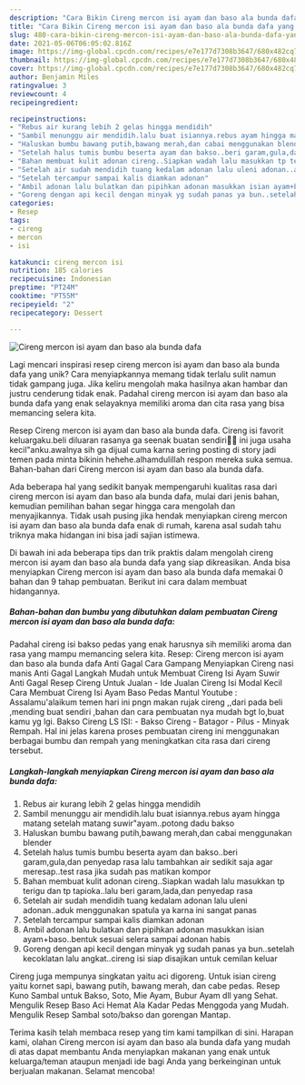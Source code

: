 ```yaml
---
description: "Cara Bikin Cireng mercon isi ayam dan baso ala bunda dafa yang Lezat Sekali"
title: "Cara Bikin Cireng mercon isi ayam dan baso ala bunda dafa yang Lezat Sekali"
slug: 480-cara-bikin-cireng-mercon-isi-ayam-dan-baso-ala-bunda-dafa-yang-lezat-sekali
date: 2021-05-06T06:05:02.816Z
image: https://img-global.cpcdn.com/recipes/e7e177d7308b3647/680x482cq70/cireng-mercon-isi-ayam-dan-baso-ala-bunda-dafa-foto-resep-utama.jpg
thumbnail: https://img-global.cpcdn.com/recipes/e7e177d7308b3647/680x482cq70/cireng-mercon-isi-ayam-dan-baso-ala-bunda-dafa-foto-resep-utama.jpg
cover: https://img-global.cpcdn.com/recipes/e7e177d7308b3647/680x482cq70/cireng-mercon-isi-ayam-dan-baso-ala-bunda-dafa-foto-resep-utama.jpg
author: Benjamin Miles
ratingvalue: 3
reviewcount: 4
recipeingredient:

recipeinstructions:
- "Rebus air kurang lebih 2 gelas hingga mendidih"
- "Sambil menunggu air mendidih.lalu buat isiannya.rebus ayam hingga matang setelah matang suwir&#34;ayam..potong dadu bakso"
- "Haluskan bumbu bawang putih,bawang merah,dan cabai menggunakan blender"
- "Setelah halus tumis bumbu beserta ayam dan bakso..beri garam,gula,dan penyedap rasa lalu tambahkan air sedikit saja agar meresap..test rasa jika sudah pas matikan kompor"
- "Bahan membuat kulit adonan cireng..Siapkan wadah lalu masukkan tp terigu dan tp tapioka..lalu beri garam,lada,dan penyedap rasa"
- "Setelah air sudah mendidih tuang kedalam adonan lalu uleni adonan..aduk menggunakan spatula ya karna ini sangat panas"
- "Setelah tercampur sampai kalis diamkan adonan"
- "Ambil adonan lalu bulatkan dan pipihkan adonan masukkan isian ayam+baso..bentuk sesuai selera sampai adonan habis"
- "Goreng dengan api kecil dengan minyak yg sudah panas ya bun..setelah kecoklatan lalu angkat..cireng isi siap disajikan untuk cemilan keluar"
categories:
- Resep
tags:
- cireng
- mercon
- isi

katakunci: cireng mercon isi 
nutrition: 185 calories
recipecuisine: Indonesian
preptime: "PT24M"
cooktime: "PT55M"
recipeyield: "2"
recipecategory: Dessert

---
```



![Cireng mercon isi ayam dan baso ala bunda dafa](https://img-global.cpcdn.com/recipes/e7e177d7308b3647/680x482cq70/cireng-mercon-isi-ayam-dan-baso-ala-bunda-dafa-foto-resep-utama.jpg)

Lagi mencari inspirasi resep cireng mercon isi ayam dan baso ala bunda dafa yang unik? Cara menyiapkannya memang tidak terlalu sulit namun tidak gampang juga. Jika keliru mengolah maka hasilnya akan hambar dan justru cenderung tidak enak. Padahal cireng mercon isi ayam dan baso ala bunda dafa yang enak selayaknya memiliki aroma dan cita rasa yang bisa memancing selera kita.

Resep Cireng mercon isi ayam dan baso ala bunda dafa. Cireng isi favorit keluargaku.beli diluaran rasanya ga seenak buatan sendiri🤣🤣 ini juga usaha kecil&#34;anku.awalnya sih ga dijual cuma karna sering posting di story jadi temen pada minta bikinin hehehe.alhamdulillah respon mereka suka semua. Bahan-bahan dari Cireng mercon isi ayam dan baso ala bunda dafa.

Ada beberapa hal yang sedikit banyak mempengaruhi kualitas rasa dari cireng mercon isi ayam dan baso ala bunda dafa, mulai dari jenis bahan, kemudian pemilihan bahan segar hingga cara mengolah dan menyajikannya. Tidak usah pusing jika hendak menyiapkan cireng mercon isi ayam dan baso ala bunda dafa enak di rumah, karena asal sudah tahu triknya maka hidangan ini bisa jadi sajian istimewa.


Di bawah ini ada beberapa tips dan trik praktis dalam mengolah cireng mercon isi ayam dan baso ala bunda dafa yang siap dikreasikan. Anda bisa menyiapkan Cireng mercon isi ayam dan baso ala bunda dafa memakai 0 bahan dan 9 tahap pembuatan. Berikut ini cara dalam membuat hidangannya.

<!--inarticleads1-->

##### Bahan-bahan dan bumbu yang dibutuhkan dalam pembuatan Cireng mercon isi ayam dan baso ala bunda dafa:



Padahal cireng isi bakso pedas yang enak harusnya sih memiliki aroma dan rasa yang mampu memancing selera kita. Resep: Cireng mercon isi ayam dan baso ala bunda dafa Anti Gagal Cara Gampang Menyiapkan Cireng nasi manis Anti Gagal Langkah Mudah untuk Membuat Cireng Isi Ayam Suwir Anti Gagal Resep Cireng Untuk Jualan - Ide Jualan Cireng Isi Modal Kecil Cara Membuat Cireng Isi Ayam Baso Pedas Mantul Youtube : Assalamu&#39;alaikum temen hari ini pngn makan rujak cireng ,,dari pada beli ,mending buat sendiri ,bahan dan cara pembuatan nya mudah bgt lo,buat kamu yg lgi. Bakso Cireng LS ISI: - Bakso Cireng - Batagor - Pilus - Minyak Rempah. Hal ini jelas karena proses pembuatan cireng ini menggunakan berbagai bumbu dan rempah yang meningkatkan cita rasa dari cireng tersebut. 

<!--inarticleads2-->

##### Langkah-langkah menyiapkan Cireng mercon isi ayam dan baso ala bunda dafa:

1. Rebus air kurang lebih 2 gelas hingga mendidih
1. Sambil menunggu air mendidih.lalu buat isiannya.rebus ayam hingga matang setelah matang suwir&#34;ayam..potong dadu bakso
1. Haluskan bumbu bawang putih,bawang merah,dan cabai menggunakan blender
1. Setelah halus tumis bumbu beserta ayam dan bakso..beri garam,gula,dan penyedap rasa lalu tambahkan air sedikit saja agar meresap..test rasa jika sudah pas matikan kompor
1. Bahan membuat kulit adonan cireng..Siapkan wadah lalu masukkan tp terigu dan tp tapioka..lalu beri garam,lada,dan penyedap rasa
1. Setelah air sudah mendidih tuang kedalam adonan lalu uleni adonan..aduk menggunakan spatula ya karna ini sangat panas
1. Setelah tercampur sampai kalis diamkan adonan
1. Ambil adonan lalu bulatkan dan pipihkan adonan masukkan isian ayam+baso..bentuk sesuai selera sampai adonan habis
1. Goreng dengan api kecil dengan minyak yg sudah panas ya bun..setelah kecoklatan lalu angkat..cireng isi siap disajikan untuk cemilan keluar


Cireng juga mempunya singkatan yaitu aci digoreng. Untuk isian cireng yaitu kornet sapi, bawang putih, bawang merah, dan cabe pedas. Resep Kuno Sambal untuk Bakso, Soto, Mie Ayam, Bubur Ayam dll yang Sehat. Mengulik Resep Baso Aci Hemat Ala Kadar Pedas Menggoda yang Mudah. Mengulik Resep Sambal soto/bakso dan gorengan Mantap. 

Terima kasih telah membaca resep yang tim kami tampilkan di sini. Harapan kami, olahan Cireng mercon isi ayam dan baso ala bunda dafa yang mudah di atas dapat membantu Anda menyiapkan makanan yang enak untuk keluarga/teman ataupun menjadi ide bagi Anda yang berkeinginan untuk berjualan makanan. Selamat mencoba!
